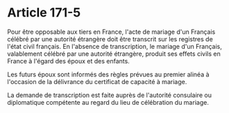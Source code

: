 # Article 171-5

Pour être opposable aux tiers en France, l'acte de mariage d'un Français célébré par une autorité étrangère doit être transcrit sur les registres de l'état civil français. En l'absence de transcription, le mariage d'un Français, valablement célébré par une autorité étrangère, produit ses effets civils en France à l'égard des époux et des enfants.

Les futurs époux sont informés des règles prévues au premier alinéa à l'occasion de la délivrance du certificat de capacité à mariage.

La demande de transcription est faite auprès de l'autorité consulaire ou diplomatique compétente au regard du lieu de célébration du mariage.
